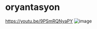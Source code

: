 # oryantasyon
https://youtu.be/9PSmRQNyaPY
![image](https://user-images.githubusercontent.com/114556685/206534104-c7bdabf4-0045-4ac9-9310-363abf46f59c.png)
